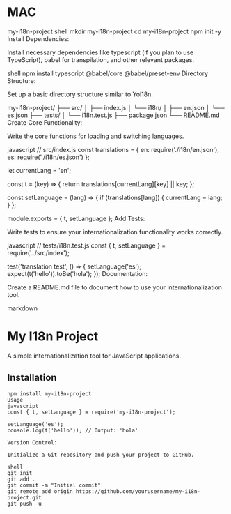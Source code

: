 # MAC
my-i18n-project
shell
mkdir my-i18n-project
cd my-i18n-project
npm init -y
Install Dependencies:

Install necessary dependencies like typescript (if you plan to use TypeScript), babel for transpilation, and other relevant packages.

shell
npm install typescript @babel/core @babel/preset-env
Directory Structure:

Set up a basic directory structure similar to Yoi18n.

my-i18n-project/
├── src/
│   ├── index.js
│   └── i18n/
│       ├── en.json
│       └── es.json
├── tests/
│   └── i18n.test.js
├── package.json
└── README.md
Create Core Functionality:

Write the core functions for loading and switching languages.

javascript
// src/index.js
const translations = {
  en: require('./i18n/en.json'),
  es: require('./i18n/es.json')
};

let currentLang = 'en';

const t = (key) => {
  return translations[currentLang][key] || key;
};

const setLanguage = (lang) => {
  if (translations[lang]) {
    currentLang = lang;
  }
};

module.exports = { t, setLanguage };
Add Tests:

Write tests to ensure your internationalization functionality works correctly.

javascript
// tests/i18n.test.js
const { t, setLanguage } = require('../src/index');

test('translation test', () => {
  setLanguage('es');
  expect(t('hello')).toBe('hola');
});
Documentation:

Create a README.md file to document how to use your internationalization tool.

markdown
# My I18n Project

A simple internationalization tool for JavaScript applications.

## Installation

```shell
npm install my-i18n-project
Usage
javascript
const { t, setLanguage } = require('my-i18n-project');

setLanguage('es');
console.log(t('hello')); // Output: 'hola'

Version Control:

Initialize a Git repository and push your project to GitHub.

shell
git init
git add .
git commit -m "Initial commit"
git remote add origin https://github.com/yourusername/my-i18n-project.git
git push -u 
